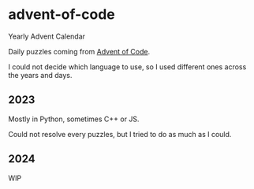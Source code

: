 # advent-of-code
Yearly Advent Calendar

Daily puzzles coming from [Advent of Code](https://adventofcode.com/).

I could not decide which language to use, so I used different ones across the years and days.

## 2023

Mostly in Python, sometimes C++ or JS.

Could not resolve every puzzles, but I tried to do as much as I could.

## 2024

WIP
